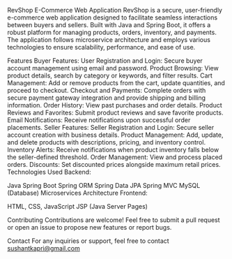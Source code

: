 RevShop E-Commerce Web Application
RevShop is a secure, user-friendly e-commerce web application designed to facilitate seamless interactions between buyers and sellers. Built with Java and Spring Boot, it offers a robust platform for managing products, orders, inventory, and payments. The application follows microservice architecture and employs various technologies to ensure scalability, performance, and ease of use.

Features
Buyer Features:
User Registration and Login: Secure buyer account management using email and password.
Product Browsing: View product details, search by category or keywords, and filter results.
Cart Management: Add or remove products from the cart, update quantities, and proceed to checkout.
Checkout and Payments: Complete orders with secure payment gateway integration and provide shipping and billing information.
Order History: View past purchases and order details.
Product Reviews and Favorites: Submit product reviews and save favorite products.
Email Notifications: Receive notifications upon successful order placements.
Seller Features:
Seller Registration and Login: Secure seller account creation with business details.
Product Management: Add, update, and delete products with descriptions, pricing, and inventory control.
Inventory Alerts: Receive notifications when product inventory falls below the seller-defined threshold.
Order Management: View and process placed orders.
Discounts: Set discounted prices alongside maximum retail prices.
Technologies Used
Backend:

Java
Spring Boot
Spring ORM
Spring Data JPA
Spring MVC
MySQL (Database)
Microservices Architecture
Frontend:

HTML, CSS, JavaScript
JSP (Java Server Pages)


Contributing
Contributions are welcome! Feel free to submit a pull request or open an issue to propose new features or report bugs.

Contact
For any inquiries or support, feel free to contact 
sushantkapri@gmail.com
